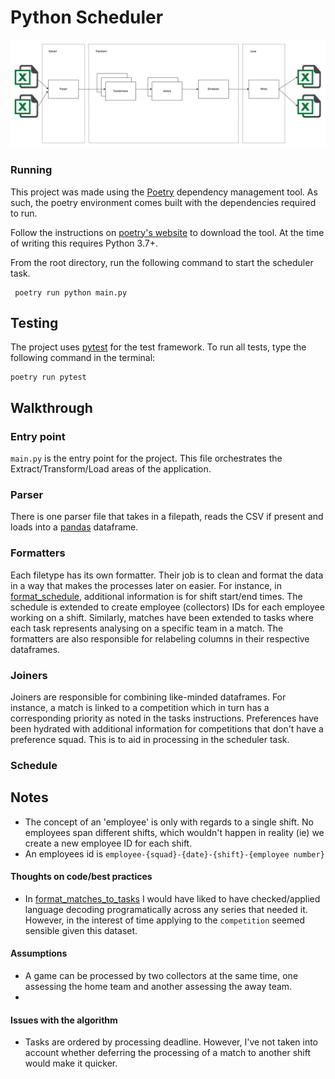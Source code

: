 # Python Scheduler

![Diagram](documentation/scheduler.png) <!-- .element height="50%" width="50%" -->

### Running

This project was made using the [Poetry](https://python-poetry.org/docs/basic-usage/) dependency management tool.
As such, the poetry environment comes built with the dependencies required to run.

Follow the instructions on [poetry's website](https://python-poetry.org/docs/) to download the tool. At the time of
writing this requires Python 3.7+.

From the root directory, run the following command to start the scheduler task.

```
 poetry run python main.py                                              
```

## Testing

The project uses [pytest](https://docs.pytest.org/en/7.2.x/) for the test framework.
To run all tests, type the following command in the terminal:

```
poetry run pytest                               
```

## Walkthrough

### Entry point

`main.py` is the entry point for the project. This file orchestrates the Extract/Transform/Load areas of the
application.

### Parser

There is one parser file that takes in a filepath, reads the CSV if present and loads into
a [pandas](https://pandas.pydata.org/) dataframe.

### Formatters

Each filetype has its own formatter. Their job is to clean and format the data in a way that makes the processes later
on easier.
For instance, in [format_schedule](src/formatters/format_schedule.py), additional information is for shift start/end
times.
The schedule is extended to create employee (collectors) IDs for each employee working on a shift. Similarly, matches
have been extended to tasks where each task represents analysing on a specific team in a match.
The formatters are also responsible for relabeling columns in their respective dataframes.

### Joiners

Joiners are responsible for combining like-minded dataframes. For instance, a match is linked to a competition which in
turn has a corresponding priority as noted in the tasks instructions. Preferences have been hydrated with additional
information for competitions that don't have a preference squad. This is to aid in processing in the scheduler task.

### Schedule

## Notes

* The concept of an 'employee' is only with regards to a single shift. No employees span different shifts, which
  wouldn't happen in reality (ie) we create a new employee ID for each shift.
* An employees id is `employee-{squad}-{date}-{shift}-{employee number}`

#### Thoughts on code/best practices

* In [format_matches_to_tasks](src/formatters/format_matches.py) I would have liked to have checked/applied language
  decoding
  programatically across any series that needed it. However, in the interest of time applying to the `competition`
  seemed sensible given this dataset.

#### Assumptions

* A game can be processed by two collectors at the same time, one assessing the home team and another assessing the away
  team.
*

#### Issues with the algorithm

* Tasks are ordered by processing deadline. However, I've not taken into account whether deferring the processing of a
  match to another shift would make it quicker.
